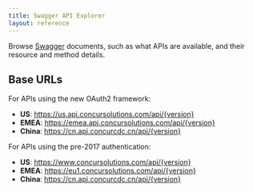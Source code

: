 ```yaml
---
title: Swagger API Explorer
layout: reference
---
```


Browse [Swagger](https://swagger.io/) documents, such as what APIs are available, and their resource and method details.

## Base URLs

For APIs using the new OAuth2 framework:

* **US**: https://us.api.concursolutions.com/api/{version}
* **EMEA**: https://emea.api.concursolutions.com/api/{version}
* **China**: https://cn.api.concurcdc.cn/api/{version}

For APIs using the pre-2017 authentication:

* **US**: https://www.concursolutions.com/api/{version}
* **EMEA**: https://eu1.concursolutions.com/api/{version}
* **China**: https://cn.api.concurcdc.cn/api/{version}
